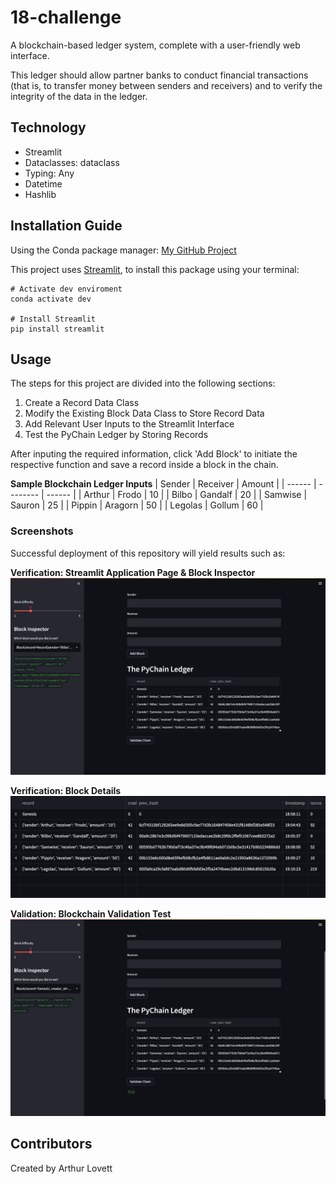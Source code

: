 # 18-challenge
 A blockchain-based ledger system, complete with a user-friendly web interface.

 This ledger should allow partner banks to conduct financial transactions (that is, to transfer money between senders and receivers) and to verify the integrity of the data in the ledger.


## Technology
* Streamlit
* Dataclasses: dataclass
* Typing: Any
* Datetime
* Hashlib


## Installation Guide
Using the Conda package manager: [My GitHub Project](https://github.com/ALovettII/18-challenge.git)

This project uses [Streamlit](https://docs.streamlit.io/en/stable/getting_started.html), to install this package using your terminal:
```shell
# Activate dev enviroment
conda activate dev

# Install Streamlit
pip install streamlit
```


## Usage
The steps for this project are divided into the following sections:
1. Create a Record Data Class
2. Modify the Existing Block Data Class to Store Record Data
3. Add Relevant User Inputs to the Streamlit Interface
4. Test the PyChain Ledger by Storing Records

After inputing the required information, click 'Add Block' to initiate the respective function and save a record inside a block in the chain.

**Sample Blockchain Ledger Inputs**
| Sender | Receiver | Amount |
| ------ | -------- | ------ |
| Arthur | Frodo | 10 | 
| Bilbo | Gandalf | 20 |
| Samwise | Sauron | 25 |
| Pippin | Aragorn | 50 |
| Legolas | Gollum | 60 | 

### Screenshots
Successful deployment of this repository will yield results such as:

**Verification: Streamlit Application Page & Block Inspector**
![App Page Verification](https://github.com/ALovettII/18-challenge/blob/main/images/verify_application.png)

**Verification: Block Details**
![Block Verification](https://github.com/ALovettII/18-challenge/blob/main/images/verify_blockchain.png)

**Validation: Blockchain Validation Test**
![Blockchain Validation](https://github.com/ALovettII/18-challenge/blob/main/images/validate_blockchain.png)


## Contributors
Created by Arthur Lovett

